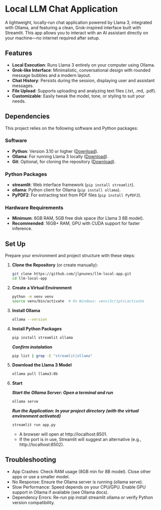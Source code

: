 # Local LLM Chat Application

A lightweight, locally-run chat application powered by Llama 3, integrated with Ollama, and featuring a clean, Grok-inspired interface built with Streamlit. This app allows you to interact with an AI assistant directly on your machine—no internet required after setup.

## Features
- **Local Execution**: Runs Llama 3 entirely on your computer using Ollama.
- **Grok-like Interface**: Minimalistic, conversational design with rounded message bubbles and a modern layout.
- **Chat History**: Persists during the session, displaying user and assistant messages.
- **File Upload**: Supports uploading and analyzing text files (.txt, .md, .pdf).
- **Customizable**: Easily tweak the model, tone, or styling to suit your needs.

## Dependencies
This project relies on the following software and Python packages:

### Software
- **Python**: Version 3.10 or higher ([Download](https://www.python.org/downloads/)).
- **Ollama**: For running Llama 3 locally ([Download](https://ollama.com/)).
- **Git**: Optional, for cloning the repository ([Download](https://git-scm.com/)).

### Python Packages
- **streamlit**: Web interface framework (`pip install streamlit`).
- **ollama**: Python client for Ollama (`pip install ollama`).
- **PyPDF2**: For extracting text from PDF files (`pip install PyPDF2`).

### Hardware Requirements
- **Minimum**: 8GB RAM, 5GB free disk space (for Llama 3 8B model).
- **Recommended**: 16GB+ RAM, GPU with CUDA support for faster inference.
## Set Up

Prepare your environment and project structure with these steps:

1. **Clone the Repository** (or create manually):
   ```bash
   git clone https://github.com/jlpnunes/llm-local-app.git
   cd llm-local-app
   ```

2. **Create a Virtual Environment**
   ```bash
   python -m venv venv
   source venv/bin/activate  # On Windows: venv\Scripts\activate
   ```

3. **Install Ollama**
   ```bash
   ollama --version
   ```

4. **Install Python Packages**
   ```bash
   pip install streamlit ollama
   ```

   ***Confirm instalation***
   ```bash
   pip list | grep -E "streamlit|ollama"
   ```

5. **Download the Llama 3 Model**
   ```bash
   ollama pull llama3:8b
   ```

6. **Start**

   ***Start the Ollama Server: Open a terminal and run***
   ```bash
   ollama serve
   ```

   ***Run the Application: In your project directory (with the virtual environment activated)***

   ```bash
   streamlit run app.py
   ```

   - A browser will open at http://localhost:8501.
   - If the port is in use, Streamlit will suggest an alternative (e.g., http://localhost:8502).

## Troubleshooting
- App Crashes: Check RAM usage (8GB min for 8B model). Close other apps or use a smaller model.
- No Response: Ensure the Ollama server is running (ollama serve).
- Slow Performance: Speed depends on your CPU/GPU. Enable GPU support in Ollama if available (see Ollama docs).
- Dependency Errors: Re-run pip install streamlit ollama or verify Python version compatibility.